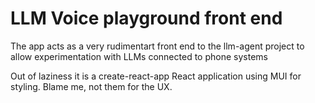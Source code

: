 # LLM Voice playground front end

The app acts as a very rudimentart front end to the llm-agent project to allow
experimentation with LLMs connected to phone systems

Out of laziness it is a create-react-app React application using MUI for styling. Blame me, not them for the UX.